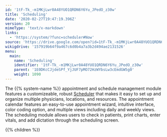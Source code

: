 ```yaml
---
id: '1tF-Tk_-m1MKjLwr0A48YUO1QRDN6Y6Yu_JPedO_z30w'
title: 'Scheduling'
date: '2020-02-27T19:47:19.396Z'
version: 20
mimeType: 'text/x-markdown'
links:
  - 'https://system/?func=scheduler#Now'
source: 'https://drive.google.com/open?id=1tF-Tk_-m1MKjLwr0A48YUO1QRDN6Y6Yu_JPedO_z30w'
wikigdrive: '157919b64f9a467c6d0b4a7a3b2d494ae2131526'
menu:
  main:
    name: 'Scheduling'
    identifier: '1tF-Tk_-m1MKjLwr0A48YUO1QRDN6Y6Yu_JPedO_z30w'
    parent: '1E0DKcCJjdeSPf_YjJUF7pMO72HzWYbsLw3cEmdGW5g0'
    weight: 1090
---
```





The {{% system-name %}} appointment and schedule management module features a customizeable, robust [Scheduler](https://system/?func=scheduler#Now) that makes it easy to set up and organize multiple physicians, locations, and resources. The appointment calendar features an easy-to-use appointment wizard, intuitive interface, color coding option, and multiple views including daily and weekly views. The scheduling module allows users to check in patients, print charts, enter vitals, and add dictation through the scheduling screen.




{{% children %}}





